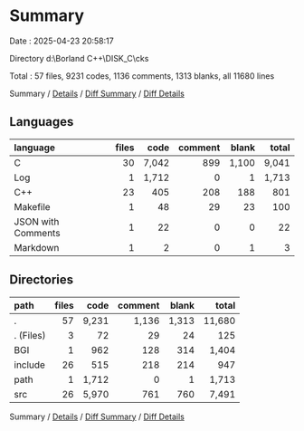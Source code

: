 # Summary

Date : 2025-04-23 20:58:17

Directory d:\\Borland C++\\DISK_C\\cks

Total : 57 files,  9231 codes, 1136 comments, 1313 blanks, all 11680 lines

Summary / [Details](details.md) / [Diff Summary](diff.md) / [Diff Details](diff-details.md)

## Languages
| language | files | code | comment | blank | total |
| :--- | ---: | ---: | ---: | ---: | ---: |
| C | 30 | 7,042 | 899 | 1,100 | 9,041 |
| Log | 1 | 1,712 | 0 | 1 | 1,713 |
| C++ | 23 | 405 | 208 | 188 | 801 |
| Makefile | 1 | 48 | 29 | 23 | 100 |
| JSON with Comments | 1 | 22 | 0 | 0 | 22 |
| Markdown | 1 | 2 | 0 | 1 | 3 |

## Directories
| path | files | code | comment | blank | total |
| :--- | ---: | ---: | ---: | ---: | ---: |
| . | 57 | 9,231 | 1,136 | 1,313 | 11,680 |
| . (Files) | 3 | 72 | 29 | 24 | 125 |
| BGI | 1 | 962 | 128 | 314 | 1,404 |
| include | 26 | 515 | 218 | 214 | 947 |
| path | 1 | 1,712 | 0 | 1 | 1,713 |
| src | 26 | 5,970 | 761 | 760 | 7,491 |

Summary / [Details](details.md) / [Diff Summary](diff.md) / [Diff Details](diff-details.md)